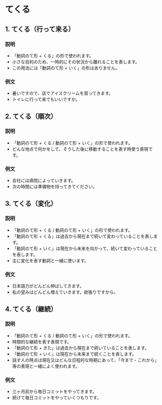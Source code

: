 # てくる

## 1. てくる（行って来る）

### 説明

- 「動詞のて形 + くる」の形で使われます。
- 小さな目的のため、一時的にその状況から離れることを表します。
- この用法には「動詞のて形 + いく」の形はありません。

### 例文

- 暑いですので、店でアイスクリームを買ってきます。
- トイレに行って来てもいいですか。

## 2. てくる（順次）

### 説明

- 「動詞のて形 + くる / 動詞のて形 + いく」の形で使われます。
- どんな地点で何かをして、そうした後に移動することを表す時使う表現です。

### 例文

- 会社には病院によっていきます。
- 次の時間には準備物を持ってきてください。

## 3. てくる（変化）

### 説明

- 「動詞のて形 + くる / 動詞のて形 + いく」の形で使われます。
- 「動詞のて形 + くる」は過去から現在まで続いて変わっていることを表します。
- 「動詞のて形 + いく」は現在から未来を向かって、続いて変わっていることを表します。
- 主に変化を表す動詞と一緒に使います。

### 例文

- 日本語力がどんどん伸ばしてきます。
- 私の望みはどんどん増えていきます。欲張りですから。

## 4. てくる（継続）

### 説明

- 「動詞のて形 + くる / 動詞のて形 + いく」の形で使われます。
- 時間的な継続を表す表現です。
- 「動詞のて形 + きた」は過去から現在まで続いていることを表します。
- 「動詞のて形 + いく」は現在から未来まで続くことを表します。
- 話す人の時点は現在又はどんな日程的な時期にあって、「今まで・これから」等の表現と一緒によく使われます。

### 例文

- 三ヶ月前から毎日コミットをやってきます。
- 続けて毎日コミットをやっていくつもりです。